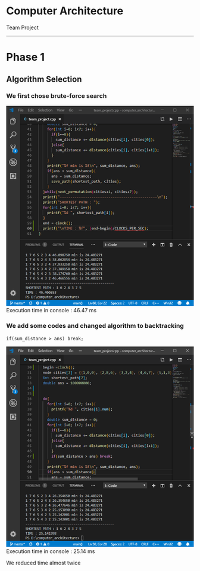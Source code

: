 # Computer Architecture
Team Project
- - -
# Phase 1
## Algorithm Selection
###  We first chose brute-force search 
![brute_force](./image/time_brute_force.png)
Execution time in console : 46.47 ms

### We add some codes and changed algorithm to backtracking 
```
if(sum_distance > ans) break;
``` 
![backtracking](./image/time_backtracking.png)  
Execution time in console : 25.14 ms  

We reduced time almost twice
